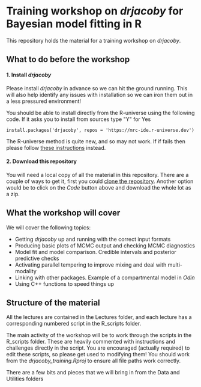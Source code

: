 
# Training workshop on *drjacoby* for Bayesian model fitting in R

This repository holds the material for a training workshop on *drjacoby*.

## What to do before the workshop

#### 1. Install *drjacoby*

Please install *drjacoby* in advance so we can hit the ground running. This will also help identify any issues with installation so we can iron them out in a less pressured environment!

You should be able to install directly from the R-universe using the following code. If it asks you to install from sources type "Y" for Yes
```{r}
install.packages('drjacoby', repos = 'https://mrc-ide.r-universe.dev')
```

The R-universe method is quite new, and so may not work. If if fails then please follow [these instructions](https://mrc-ide.github.io/drjacoby/articles/installation.html) instead.

#### 2. Download this repository

You will need a local copy of all the material in this repository. There are a couple of ways to get it, first you could [clone the repository](https://docs.github.com/en/repositories/creating-and-managing-repositories/cloning-a-repository). Another option would be to click on the *Code* button above and download the whole lot as a zip.

## What the workshop will cover

We will cover the following topics:

- Getting *drjacoby* up and running with the correct input formats
- Producing basic plots of MCMC output and checking MCMC diagnostics
- Model fit and model comparison. Credible intervals and posterior predictive checks
- Activating parallel tempering to improve mixing and deal with multi-modality
- Linking with other packages. Example of a compartmental model in *Odin*
- Using C++ functions to speed things up

## Structure of the material

All the lectures are contained in the Lectures folder, and each lecture has a corresponding numbered script in the R_scripts folder.

The main activity of the workshop will be to work through the scripts in the R_scripts folder. These are heavily commented with instructions and challenges directly in the script. You are encouraged (actually required) to edit these scripts, so please get used to modifying them! You should work from the *drjacoby_training.Rproj* to ensure all file paths work correctly.

There are a few bits and pieces that we will bring in from the Data and Utilities folders


